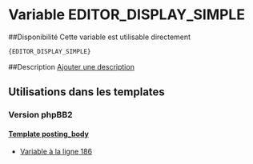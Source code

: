 # Variable EDITOR_DISPLAY_SIMPLE

##Disponibilité
Cette variable est utilisable directement

```html
{EDITOR_DISPLAY_SIMPLE}
```

##Description
[Ajouter une description](https://fa-tvars.appspot.com/var/EDITOR_DISPLAY_SIMPLE)

## Utilisations dans les templates

### Version phpBB2

#### [Template posting_body](subsilver/posting_body.md#readme)
* [Variable &agrave; la ligne 186](../subsilver/posting_body.tpl#L186)